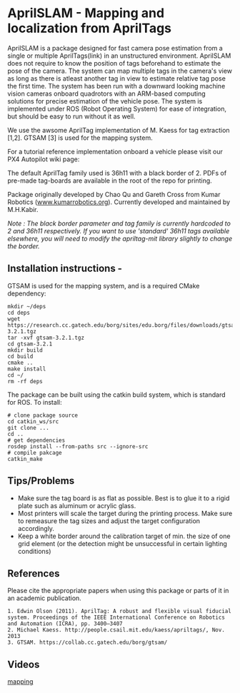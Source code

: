 # AprilSLAM - Mapping and localization from AprilTags

AprilSLAM is a package designed for fast camera pose estimation from a single or multiple AprilTags(link) in an unstructured environment. AprilSLAM does not require to know the position of tags beforehand to estimate the pose of the camera. The system can map multiple tags in the camera's view as long as there is atleast another tag in view to estimate relative tag pose the first time. The system has been run with a downward looking machine vision cameras onboard quadrotors with an ARM-based computing solutions for precise estimation of the vehicle pose. The system is implemented under ROS (Robot Operating System) for ease of integration, but should be easy to run without it as well.

We use the awsome AprilTag implementation of M. Kaess for tag extraction [1,2]. GTSAM [3] is used for the mapping system.

For a tutorial reference implementation onboard a vehicle please visit our PX4 Autopilot wiki page: 

The default AprilTag family used is 36h11 with a black border of 2. PDFs of pre-made tag-boards are available in the root of the repo for printing. 

Package originally developed by Chao Qu and Gareth Cross from Kumar Robotics (www.kumarrobotics.org). Currently developed and maintained by M.H.Kabir.

_Note : The black border parameter and tag family is currently hardcoded to 2 and 36h11 respectively. If you want to use 'standard' 36h11 tags available elsewhere, you will need to modify the apriltag-mit library slightly to change the border._

## Installation instructions -

GTSAM is used for the mapping system, and is a required CMake dependency:
```
mkdir ~/deps
cd deps
wget https://research.cc.gatech.edu/borg/sites/edu.borg/files/downloads/gtsam-3.2.1.tgz
tar -xvf gtsam-3.2.1.tgz
cd gtsam-3.2.1
mkdir build
cd build
cmake ..
make install
cd ~/
rm -rf deps
```

The package can be built using the catkin build system, which is standard for ROS. To install:
```
# clone package source
cd catkin_ws/src
git clone ...
cd ..
# get dependencies
rosdep install --from-paths src --ignore-src
# compile pakcage
catkin_make
```

## Tips/Problems

   * Make sure the tag board is as flat as possible. Best is to glue it to a rigid plate such as aluminum or acrylic glass.
   * Most printers will scale the target during the printing process. Make sure to remeasure the tag sizes and adjust the target configuration accordingly.
   * Keep a white border around the calibration target of min. the size of one grid element (or the detection might be unsuccessful in certain lighting conditions)

## References

Please cite the appropriate papers when using this package or parts of it in an academic publication.

    1. Edwin Olson (2011). AprilTag: A robust and flexible visual fiducial system. Proceedings of the IEEE International Conference on Robotics and Automation (ICRA), pp. 3400–3407
    2. Michael Kaess. http://people.csail.mit.edu/kaess/apriltags/, Nov. 2013
    3. GTSAM. https://collab.cc.gatech.edu/borg/gtsam/


## Videos

[mapping](https://www.youtube.com/watch?v=MvLFmyHk4jE&list=UUISSElz91JM_B4ifoJ5MMXg)

